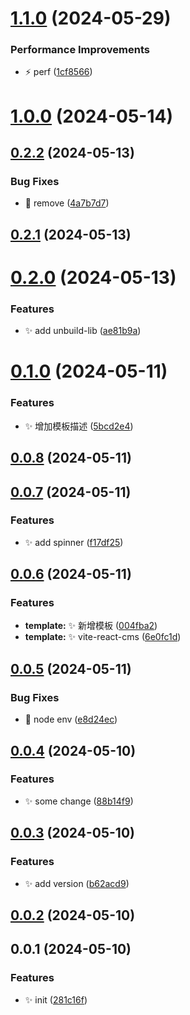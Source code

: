

# [1.1.0](https://github.com/Mrcxt/create-anys/compare/v1.0.0...v1.1.0) (2024-05-29)


### Performance Improvements

* ⚡️ perf ([1cf8566](https://github.com/Mrcxt/create-anys/commit/1cf8566601fc60ed082481c91ad2431bfdc77943))

# [1.0.0](https://github.com/Mrcxt/create-anys/compare/v0.2.2...v1.0.0) (2024-05-14)

## [0.2.2](https://github.com/Mrcxt/create-anys/compare/v0.2.1...v0.2.2) (2024-05-13)


### Bug Fixes

* 🐛 remove ([4a7b7d7](https://github.com/Mrcxt/create-anys/commit/4a7b7d781f70992d0c25778b0a4547a3ab97c019))

## [0.2.1](https://github.com/Mrcxt/create-anys/compare/v0.2.0...v0.2.1) (2024-05-13)

# [0.2.0](https://github.com/Mrcxt/create-anys/compare/v0.1.0...v0.2.0) (2024-05-13)


### Features

* ✨ add unbuild-lib ([ae81b9a](https://github.com/Mrcxt/create-anys/commit/ae81b9a5d031228895b3e43cace4dfbc7c9066be))

# [0.1.0](https://github.com/Mrcxt/create-anys/compare/v0.0.8...v0.1.0) (2024-05-11)


### Features

* ✨ 增加模板描述 ([5bcd2e4](https://github.com/Mrcxt/create-anys/commit/5bcd2e40b18fd8ef36f143adcfcb44a691fcd7e2))

## [0.0.8](https://github.com/Mrcxt/create-anys/compare/v0.0.7...v0.0.8) (2024-05-11)

## [0.0.7](https://github.com/Mrcxt/create-anys/compare/v0.0.6...v0.0.7) (2024-05-11)


### Features

* ✨ add spinner ([f17df25](https://github.com/Mrcxt/create-anys/commit/f17df25536a1013bc7345c6df869c3634f322da1))

## [0.0.6](https://github.com/Mrcxt/create-anys/compare/v0.0.5...v0.0.6) (2024-05-11)


### Features

* **template:** ✨ 新增模板 ([004fba2](https://github.com/Mrcxt/create-anys/commit/004fba267375fe42cb85b60e48bebf7edea1150c))
* **template:** ✨ vite-react-cms ([6e0fc1d](https://github.com/Mrcxt/create-anys/commit/6e0fc1d341d9efa7315a7560ce056be834dd900d))

## [0.0.5](https://github.com/Mrcxt/create-anys/compare/v0.0.4...v0.0.5) (2024-05-11)


### Bug Fixes

* 🐛 node env ([e8d24ec](https://github.com/Mrcxt/create-anys/commit/e8d24ec64a1611d0fcd7edb392d282cbe4de5d3d))

## [0.0.4](https://github.com/Mrcxt/create-anys/compare/v0.0.3...v0.0.4) (2024-05-10)


### Features

* ✨ some change ([88b14f9](https://github.com/Mrcxt/create-anys/commit/88b14f97c81639dda9f2cdb7b0f41da3fd6d9a73))

## [0.0.3](https://github.com/Mrcxt/create-anys/compare/v0.0.2...v0.0.3) (2024-05-10)


### Features

* ✨ add version ([b62acd9](https://github.com/Mrcxt/create-anys/commit/b62acd9c8b00bc090449fe58eb11ab69948f7254))

## [0.0.2](https://github.com/Mrcxt/create-anys/compare/v0.0.1...v0.0.2) (2024-05-10)

## 0.0.1 (2024-05-10)


### Features

* ✨ init ([281c16f](https://github.com/Mrcxt/create-anys/commit/281c16f2087ee076a674ceab130e7af811651af4))
